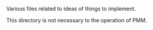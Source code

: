 Various files related to ideas of things to implement. 

This directory is not necessary to the operation of PMM.
